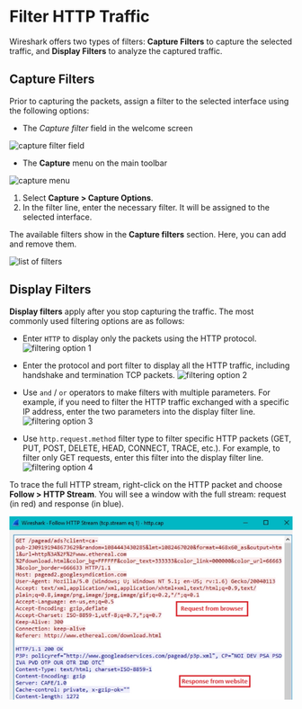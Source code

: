 # **Filter HTTP Traffic**
Wireshark offers two types of filters: **Capture Filters** to capture the selected traffic, and **Display Filters** to analyze the captured traffic.

## Capture Filters
Prior to capturing the packets, assign a filter to the selected interface using the following options:
- The *Capture filter* field in the welcome screen

![capture filter field](/Contents/media/5-capture-filters.jpg)

- The **Capture** menu on the main toolbar

![capture menu](/Contents/media/6-capture-options.jpg)

1. Select **Capture > Capture Options**.
2. In the filter line, enter the necessary filter. It will be assigned to the selected interface.

The available filters show in the **Capture filters** section. Here, you can add and remove them.

![list of filters](/Contents/media/7-add-remove-filters.jpg)

## Display Filters
**Display filters** apply after you stop capturing the traffic. The most commonly used filtering options are as follows:
- Enter `HTTP` to display only the packets using the HTTP protocol.
![filtering option 1](/Contents/media/8-display-filters-case1.jpg)

- Enter the protocol and port filter to display all the HTTP traffic, including handshake and termination TCP packets.
![filtering option 2](/Contents/media/9-display-filters-case2.jpg)

- Use `and` / `or` operators to make filters with multiple parameters. For example, if you need to filter the HTTP traffic exchanged with a specific IP address, enter the two parameters into the display filter line.
![filtering option 3](/Contents/media/10-display-filters-case3.jpg)

- Use `http.request.method` filter type to filter specific HTTP packets (GET, PUT, POST, DELETE, HEAD, CONNECT, TRACE, etc.). For example, to filter only GET requests, enter this filter into the display filter line.
![filtering option 4](/Contents/media/11-display-filters-case4.jpg)

To trace the full HTTP stream, right-click on the HTTP packet and choose **Follow > HTTP Stream**. You will see a window with the full stream: request (in red) and response (in blue).

![full HTTP stream](/media/12-stream-outcome.jpg)